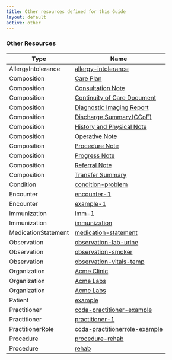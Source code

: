 ```yaml
---
title: Other resources defined for this Guide
layout: default
active: other
---
```


<!-- { :.no_toc } -->

<!-- TOC  the css styling for this is \pages\assets\css\project.css under 'markdown-toc'-->

<!-- * Do not remove this line (it will not be displayed)
{:toc} -->

<!-- end TOC -->

### Other Resources

<table>
<thead>
<tr>
<th>Type</th>
<th>Name</th>
</tr>
</thead>
<tbody>
<tr>
<td>AllergyIntolerance</td>
<td><a href="AllergyIntolerance-allergy-intolerance.html">allergy-intolerance</a></td>
</tr>
<tr>
<td>Composition</td>
<td><a href="Composition-CCDA-on-FHIR-Care-Plan-Example.html">Care Plan</a></td>
</tr>
<tr>
<td>Composition</td>
<td><a href="Composition-CCDA-on-FHIR-Consultation-Note-Example.html">Consultation Note</a></td>
</tr>
<tr>
<td>Composition</td>
<td><a href="Composition-CCDA-on-FHIR-Continuity-of-Care-Document-Example.html">Continuity of Care Document</a></td>
</tr>
<tr>
<td>Composition</td>
<td><a href="Composition-CCDA-on-FHIR-Diagnostic-Imaging-Report-Example.html">Diagnostic Imaging Report</a></td>
</tr>
<tr>
<td>Composition</td>
<td><a href="Composition-CCDA-on-FHIR-Discharge-Summary-Example.html">Discharge Summary(CCoF)</a></td>
</tr>
<tr>
<td>Composition</td>
<td><a href="Composition-CCDA-on-FHIR-History-and-Physical-Example.html">History and Physical Note</a></td>
</tr>
<tr>
<td>Composition</td>
<td><a href="Composition-CCDA-on-FHIR-Operative-Note-Example.html">Operative Note</a></td>
</tr>
<tr>
<td>Composition</td>
<td><a href="Composition-CCDA-on-FHIR-Procedure-Note-Example.html">Procedure Note</a></td>
</tr>
<tr>
<td>Composition</td>
<td><a href="Composition-CCDA-on-FHIR-Progress-Note-Example.html">Progress Note</a></td>
</tr>
<tr>
<td>Composition</td>
<td><a href="Composition-CCDA-on-FHIR-Referral-Note-Example.html">Referral Note</a></td>
</tr>
<tr>
<td>Composition</td>
<td><a href="Composition-CCDA-on-FHIR-Transfer-Summary-Example.html">Transfer Summary</a></td>
</tr>
<tr>
<td>Condition</td>
<td><a href="Condition-condition-problem.html">condition-problem</a></td>
</tr>
<tr>
<td>Encounter</td>
<td><a href="Encounter-encounter-1.html">encounter-1</a></td>
</tr>
<tr>
<td>Encounter</td>
<td><a href="Encounter-example-1.html">example-1</a></td>
</tr>
<tr>
<td>Immunization</td>
<td><a href="Immunization-imm-1.html">imm-1</a></td>
</tr>
<tr>
<td>Immunization</td>
<td><a href="Immunization-immunization.html">immunization</a></td>
</tr>
<tr>
<td>MedicationStatement</td>
<td><a href="MedicationStatement-medication-statement.html">medication-statement</a></td>
</tr>
<tr>
<td>Observation</td>
<td><a href="Observation-observation-lab-urine.html">observation-lab-urine</a></td>
</tr>
<tr>
<td>Observation</td>
<td><a href="Observation-observation-smoker.html">observation-smoker</a></td>
</tr>
<tr>
<td>Observation</td>
<td><a href="Observation-observation-vitals-temp.html">observation-vitals-temp</a></td>
</tr>
<tr>
<td>Organization</td>
<td><a href="Organization-organization-2.html">Acme Clinic</a></td>
</tr>
<tr>
<td>Organization</td>
<td><a href="Organization-organization-1.html">Acme Labs</a></td>
</tr>
<tr>
<td>Organization</td>
<td><a href="Organization-acme-lab.html">Acme Labs</a></td>
</tr>
<tr>
<td>Patient</td>
<td><a href="Patient-example.html">example</a></td>
</tr>
<tr>
<td>Practitioner</td>
<td><a href="Practitioner-ccda-practitioner-example.html">ccda-practitioner-example</a></td>
</tr>
<tr>
<td>Practitioner</td>
<td><a href="Practitioner-practitioner-1.html">practitioner-1</a></td>
</tr>
<tr>
<td>PractitionerRole</td>
<td><a href="PractitionerRole-ccda-practitionerrole-example.html">ccda-practitionerrole-example</a></td>
</tr>
<tr>
<td>Procedure</td>
<td><a href="Procedure-procedure-rehab.html">procedure-rehab</a></td>
</tr>
<tr>
<td>Procedure</td>
<td><a href="Procedure-rehab.html">rehab</a></td>
</tr>
</tbody>
</table>
